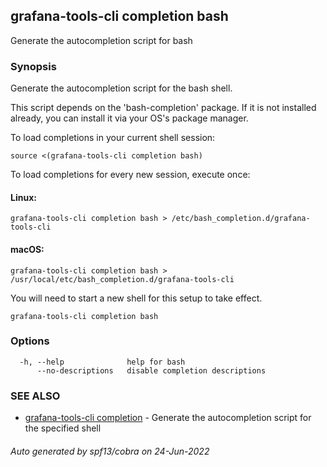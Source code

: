 ## grafana-tools-cli completion bash

Generate the autocompletion script for bash

### Synopsis

Generate the autocompletion script for the bash shell.

This script depends on the 'bash-completion' package.
If it is not installed already, you can install it via your OS's package manager.

To load completions in your current shell session:

	source <(grafana-tools-cli completion bash)

To load completions for every new session, execute once:

#### Linux:

	grafana-tools-cli completion bash > /etc/bash_completion.d/grafana-tools-cli

#### macOS:

	grafana-tools-cli completion bash > /usr/local/etc/bash_completion.d/grafana-tools-cli

You will need to start a new shell for this setup to take effect.


```
grafana-tools-cli completion bash
```

### Options

```
  -h, --help              help for bash
      --no-descriptions   disable completion descriptions
```

### SEE ALSO

* [grafana-tools-cli completion](grafana-tools-cli_completion.md)	 - Generate the autocompletion script for the specified shell

###### Auto generated by spf13/cobra on 24-Jun-2022
